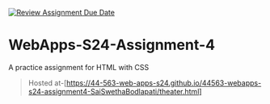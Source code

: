 [![Review Assignment Due Date](https://classroom.github.com/assets/deadline-readme-button-24ddc0f5d75046c5622901739e7c5dd533143b0c8e959d652212380cedb1ea36.svg)](https://classroom.github.com/a/4386q9bN)
# WebApps-S24-Assignment-4
A practice assignment for HTML with CSS

>Hosted at-[https://44-563-web-apps-s24.github.io/44563-webapps-s24-assignment4-SaiSwethaBodlapati/theater.html]
